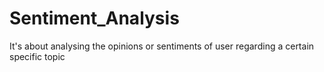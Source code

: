 # Sentiment_Analysis
It's about analysing the opinions or sentiments of user regarding a certain specific topic
